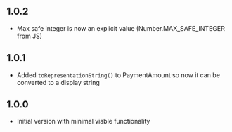 ## 1.0.2

- Max safe integer is now an explicit value (Number.MAX_SAFE_INTEGER from JS)

## 1.0.1

- Added `toRepresentationString()` to PaymentAmount so now it can be converted to a display string

## 1.0.0

- Initial version with minimal viable functionality
